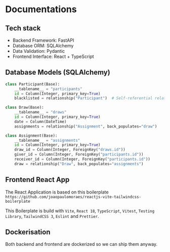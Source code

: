 
# Documentations


## Tech stack

- Backend Framework: FastAPI
- Database ORM: SQLAlchemy
- Data Validation: Pydantic
- Frontend Interface: React + TypeScript

## Database Models (SQLAlchemy)
```python
class Participant(Base):
    __tablename__ = "participants"
    id = Column(Integer, primary_key=True)
    blacklisted = relationship("Participant")  # Self-referential relationship for blacklist

class Draw(Base):
    __tablename__ = "draws"
    id = Column(Integer, primary_key=True)
    date = Column(DateTime)
    assignments = relationship("Assignment", back_populates="draw")

class Assignment(Base):
    __tablename__ = "assignments"
    id = Column(Integer, primary_key=True)
    draw_id = Column(Integer, ForeignKey("draws.id"))
    giver_id = Column(Integer, ForeignKey("participants.id"))
    receiver_id = Column(Integer, ForeignKey("participants.id"))
    draw = relationship("Draw", back_populates="assignments")
```



## Frontend React App

The React Application is based on this boilerplate `https://github.com/joaopaulomoraes/reactjs-vite-tailwindcss-boilerplate`

This Boilerplate is build with `Vite`, `React 18`, `TypeScript`, `Vitest`, `Testing Library`, `TailwindCSS 3`, `Eslint` and `Prettier`.

## Dockerisation

Both backend and frontend are dockerized so we can ship them anyway.